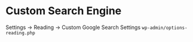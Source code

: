 # Custom Search Engine 


Settings -> Reading -> Custom Google Search Settings
`wp-admin/options-reading.php`
